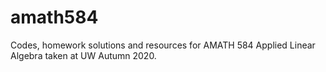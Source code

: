 # amath584
Codes, homework solutions and resources for AMATH 584 Applied Linear Algebra taken at UW Autumn 2020.
